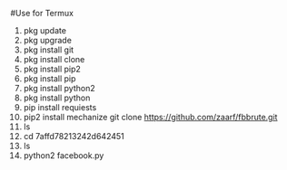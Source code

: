 #Use for Termux
1. pkg update
2. pkg upgrade
3. pkg install git
4. pkg install clone
5. pkg install pip2
6. pkg install pip
7. pkg install python2
8. pkg install python
9. pip install requiests
10. pip2 install mechanize
git clone https://github.com/zaarf/fbbrute.git
11. ls
12. cd 7affd78213242d642451
13. ls
14. python2 facebook.py
